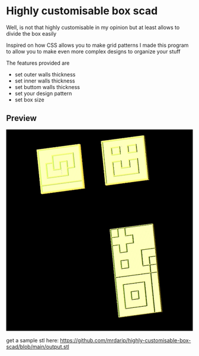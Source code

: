 # Highly customisable box scad

Well, is not that highly customisable in my opinion but at least allows to divide the box easily

Inspired on how CSS allows you to make grid patterns I made this program to allow you to make even more complex designs to organize your stuff

The features provided are 
- set outer walls thickness
- set inner walls thickness
- set buttom walls thickness
- set your design pattern
- set box size

## Preview

![preview img](./preview.jpg)

get a sample stl here: <https://github.com/mrdarip/highly-customisable-box-scad/blob/main/output.stl>
